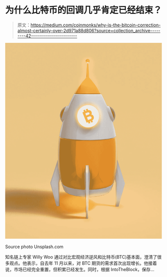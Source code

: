 # 为什么比特币的回调几乎肯定已经结束？

> 原文：<https://medium.com/coinmonks/why-is-the-bitcoin-correction-almost-certainly-over-2d971a88d806?source=collection_archive---------42----------------------->

![](img/b64f61f5aaddb61532407633f0e0d377.png)

Source photo Unsplash.com

知名链上专家 Willy Woo 通过对比宏观经济逆风和比特币(BTC)基本面，澄清了很多观点。他表示，自去年 11 月以来，对 BTC 期货的需求首次出现增长。他接着说，市场已经完全重置，但积累已经发生。同时，根据 IntoTheBlock，保存…